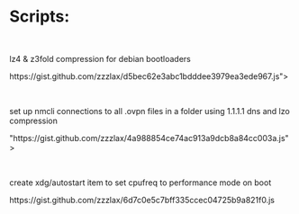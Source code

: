 <h1>Scripts:</h1>
<br />
<p>lz4 & z3fold compression for debian bootloaders</p>
<p>https://gist.github.com/zzzlax/d5bec62e3abc1bdddee3979ea3ede967.js"></p>
<br />
<p>set up nmcli connections to all .ovpn files in a folder using 1.1.1.1 dns and lzo compression</p>
<p>"https://gist.github.com/zzzlax/4a988854ce74ac913a9dcb8a84cc003a.js"></p>
<br />
<p>create xdg/autostart item to set cpufreq to performance mode on boot</p>
<p>https://gist.github.com/zzzlax/6d7c0e5c7bff335ccec04725b9a821f0.js</p>
